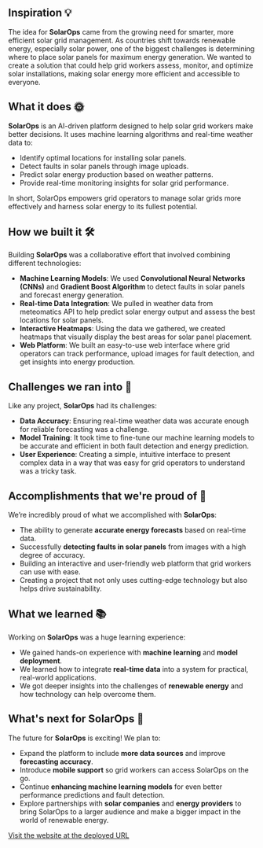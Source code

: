 ## **Inspiration 💡**

The idea for **SolarOps** came from the growing need for smarter, more efficient solar grid management. As countries shift towards renewable energy, especially solar power, one of the biggest challenges is determining where to place solar panels for maximum energy generation. We wanted to create a solution that could help grid workers assess, monitor, and optimize solar installations, making solar energy more efficient and accessible to everyone.

## **What it does 🌞**

**SolarOps** is an AI-driven platform designed to help solar grid workers make better decisions. It uses machine learning algorithms and real-time weather data to:
- Identify optimal locations for installing solar panels.
- Detect faults in solar panels through image uploads.
- Predict solar energy production based on weather patterns.
- Provide real-time monitoring insights for solar grid performance.

In short, SolarOps empowers grid operators to manage solar grids more effectively and harness solar energy to its fullest potential.

## **How we built it 🛠️**

Building **SolarOps** was a collaborative effort that involved combining different technologies:
- **Machine Learning Models**: We used **Convolutional Neural Networks (CNNs)** and **Gradient Boost Algorithm** to detect faults in solar panels and forecast energy generation.
- **Real-time Data Integration**: We pulled in weather data from meteomatics API to help predict solar energy output and assess the best locations for solar panels.
- **Interactive Heatmaps**: Using the data we gathered, we created heatmaps that visually display the best areas for solar panel placement.
- **Web Platform**: We built an easy-to-use web interface where grid operators can track performance, upload images for fault detection, and get insights into energy production.

## **Challenges we ran into 🚧**

Like any project, **SolarOps** had its challenges:
- **Data Accuracy**: Ensuring real-time weather data was accurate enough for reliable forecasting was a challenge.
- **Model Training**: It took time to fine-tune our machine learning models to be accurate and efficient in both fault detection and energy prediction.
- **User Experience**: Creating a simple, intuitive interface to present complex data in a way that was easy for grid operators to understand was a tricky task.

## **Accomplishments that we're proud of 🎉**

We’re incredibly proud of what we accomplished with **SolarOps**:
- The ability to generate **accurate energy forecasts** based on real-time data.
- Successfully **detecting faults in solar panels** from images with a high degree of accuracy.
- Building an interactive and user-friendly web platform that grid workers can use with ease.
- Creating a project that not only uses cutting-edge technology but also helps drive sustainability.

## **What we learned 📚**

Working on **SolarOps** was a huge learning experience:
- We gained hands-on experience with **machine learning** and **model deployment**.
- We learned how to integrate **real-time data** into a system for practical, real-world applications.
- We got deeper insights into the challenges of **renewable energy** and how technology can help overcome them.

## **What's next for SolarOps 🚀**

The future for **SolarOps** is exciting! We plan to:
- Expand the platform to include **more data sources** and improve **forecasting accuracy**.
- Introduce **mobile support** so grid workers can access SolarOps on the go.
- Continue **enhancing machine learning models** for even better performance predictions and fault detection.
- Explore partnerships with **solar companies** and **energy providers** to bring SolarOps to a larger audience and make a bigger impact in the world of renewable energy.


[Visit the website at the deployed URL](https://solarops.vercel.app)
